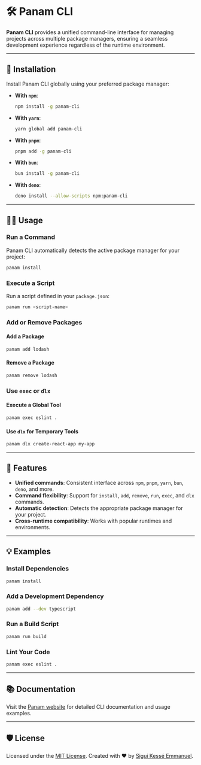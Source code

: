 # 🛠️ Panam CLI

**Panam CLI** provides a unified command-line interface
for managing projects across multiple package managers,
ensuring a seamless development experience regardless of the runtime environment.

---

## 🚀 Installation

Install Panam CLI globally using your preferred package manager:

- **With `npm`**:
  
  ```bash
  npm install -g panam-cli
  ```

- **With `yarn`**:

  ```bash
  yarn global add panam-cli
  ```

- **With `pnpm`**:

  ```bash
  pnpm add -g panam-cli
  ```

- **With `bun`**:

  ```bash
  bun install -g panam-cli
  ```

- **With `deno`**:

  ```bash
  deno install --allow-scripts npm:panam-cli
  ```

---

## 🧑‍💻 Usage

### Run a Command

Panam CLI automatically detects the active package manager for your project:

```bash
panam install
```

### Execute a Script

Run a script defined in your `package.json`:

```bash
panam run <script-name>
```

### Add or Remove Packages

#### Add a Package

```bash
panam add lodash
```

#### Remove a Package

```bash
panam remove lodash
```

### Use `exec` or `dlx`

#### Execute a Global Tool

```bash
panam exec eslint .
```

#### Use `dlx` for Temporary Tools

```bash
panam dlx create-react-app my-app
```

---

## 🌟 Features

- **Unified commands**: Consistent interface
across `npm`, `pnpm`, `yarn`, `bun`, `deno`, and more.
- **Command flexibility**: Support
for `install`, `add`, `remove`, `run`, `exec`, and `dlx` commands.
- **Automatic detection**: Detects the appropriate package manager for your project.
- **Cross-runtime compatibility**: Works with popular runtimes and environments.

---

## 💡 Examples

### Install Dependencies

```bash
panam install
```

### Add a Development Dependency

```bash
panam add --dev typescript
```

### Run a Build Script

```bash
panam run build
```

### Lint Your Code

```bash
panam exec eslint .
```

---

## 📚 Documentation

Visit the [Panam website](https://siguici.github.io/panam)
for detailed CLI documentation and usage examples.

---

## 🛡️ License

Licensed under the [MIT License](./LICENSE.md).
Created with ❤️ by [Sigui Kessé Emmanuel](https://github.com/siguici).
